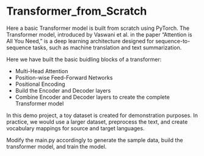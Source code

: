 # Transformer_from_Scratch
Here a basic Transformer model is built from scratch using PyTorch. The Transformer model, introduced by Vaswani et al. in the paper “Attention is All You Need,” is a deep learning architecture designed for sequence-to-sequence tasks, such as machine translation and text summarization.

Here we have built the basic buidling blocks of a transformer:

- Multi-Head Attention
- Position-wise Feed-Forward Networks
- Positional Encoding
- Build the Encoder and Decoder layers
- Combine Encoder and Decoder layers to create the complete Transformer model

In this demo project, a toy dataset is created for demonstration purposes. In practice, we would use a larger dataset, preprocess the text, and create vocabulary mappings for source and target languages.

Modify the main.py accordingly to generate the sample data, build the transformer model, and train the model.
